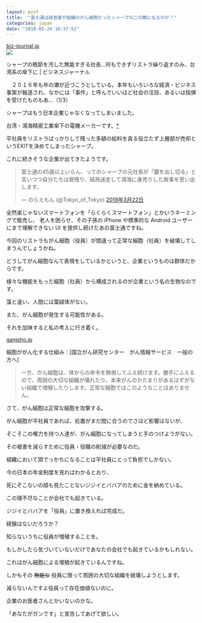 ```yaml
---
layout: post
title:  "富士通は経営者が組織のがん細胞だったシャープの二の舞になるのか？"
categories: japan
date: "2019-03-24 16:37:52"
---
```


<div class="card">
  <a href="https://biz-journal.jp/2016/12/post_17468.html"></a>
  <div class="card__header">
    <a href="https://biz-journal.jp/2016/12/post_17468.html">biz-journal.jp</a>
  </div>
  <div class="card__image">
    <img src="https://biz-journal.jp/assets_c/2016/12/post_17468_12-thumb-549x388-24608.jpg">
  </div>
  <div class="card__title">
    <p>シャープの晩節を汚した無能すぎる社長…何もできずリストラ繰り返すのみ、台湾系の傘下に | ビジネスジャーナル</p>
  </div>
  <div class="card__description">
    <p>　２０１６年も年の瀬が近づこうとしている。本年もいろいろな経済・ビジネス事案が報道され、なかには「事件」と呼んでいいほど社会の注目、あるいは指弾を受けたものもあ…（1/3）</p>
  </div>
</div>

シャープはもう日本企業じゃなくなってしまいました。

台湾・鴻海精密工業傘下の電機メーカーです。[*](https://ja.wikipedia.org/wiki/%E3%82%B7%E3%83%A3%E3%83%BC%E3%83%97)

平社員をリストラばっかりして残った多額の給料を貪る役立たず上層部が売却というEXITを決めてしまったシャープ。

これに続きそうな企業が出てきたようです。

<blockquote class="twitter-tweet" data-lang="ja"><p lang="ja" dir="ltr">富士通の45歳以上いらん、ってのシャープの元社長が「膿を出し切る」と言いつつ自分たちは居残り、結局迷走して鴻海に身売りした故事を思い出します。</p>&mdash; のらえもん (@Tokyo_of_Tokyo) <a href="https://twitter.com/Tokyo_of_Tokyo/status/1109055072242008065?ref_src=twsrc%5Etfw">2019年3月22日</a></blockquote>
<script async src="https://platform.twitter.com/widgets.js" charset="utf-8"></script>

全然楽じゃないスマートフォンを「らくらくスマートフォン」とかいうネーミングで販売し、
老人を困らせ、その子孫の iPhone や標準的な Android ユーザーにまで理解できない UI を提供し続けたあの富士通ですね。

今回のリストラもがん細胞（役員）が間違って正常な細胞（社員）を破壊してしまうんでしょうかね。

どうしてがん細胞なんて表現をしているかというと、企業というものは群体だからです。

様々な機能をもった細胞（社員）から構成されるのが企業という名の生物なのです。

藻と違い、人間には葉緑体がない。

また、がん細胞が発生する可能性がある。

それを加味すると私の考えに行き着く。

<div class="card">
  <a href="https://ganjoho.jp/public/dia_tre/knowledge/cancerous_change.html"></a>
  <div class="card__header">
    <a href="https://ganjoho.jp/public/dia_tre/knowledge/cancerous_change.html">ganjoho.jp</a>
  </div>
  <div class="card__image">
    <img src="">
  </div>
  <div class="card__title">
    <p>細胞ががん化する仕組み：[国立がん研究センター　がん情報サービス　一般の方へ]</p>
  </div>
  <div class="card__description">
    <p></p>
  </div>
</div>

> 一方、がん細胞は、体からの命令を無視してふえ続けます。勝手にふえるので、周囲の大切な組織が壊れたり、本来がんのかたまりがあるはずがない組織で増殖したりします。正常な細胞ではこのようなことはありません。

さて、がん細胞は正常な細胞を攻撃する。

がん細胞が平社員であれば、処置がまだ間に合うのでさほど影響はないが、

そこそこの権力を持つ人達が、がん細胞になってしまうと手のつけようがない。

その被害を減らすために役員・役職の削減が必要なのだ。

組織において頭でっかちになることは平社員にとって負担でしかない。

今の日本の年金制度を見ればわかるとおり、

死にぞこないの顔も見たことないジジイとババアのために金を納めている。

この理不尽なことが会社でも起きている。

ジジイとババアを「役員」に置き換えれば完成だ。

経験はないだろうか？

知らないうちに役員が増殖することを。

もしかしたら気づいていないだけであなたの会社でも起きているかもしれない。

これはがん細胞による増殖が起きているんですね。

しかもその ~~無能な~~ 役員に限って周囲の大切な組織を破壊しようとします。

減らないんですよ役員って存在価値ないのに。

企業のお医者さんとかいないのかな。

「あなたがガンです」と宣告してあげて欲しい。


